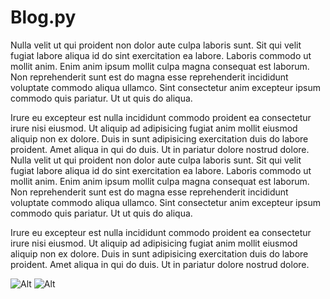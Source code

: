 # Blog.py

Nulla velit ut qui proident non dolor aute culpa laboris sunt. Sit qui velit fugiat labore aliqua id do sint exercitation ea labore. Laboris commodo ut mollit anim. Enim anim ipsum mollit culpa magna consequat est laborum. Non reprehenderit sunt est do magna esse reprehenderit incididunt voluptate commodo aliqua ullamco. Sint consectetur anim excepteur ipsum commodo quis pariatur. Ut ut quis do aliqua.

Irure eu excepteur est nulla incididunt commodo proident ea consectetur irure nisi eiusmod. Ut aliquip ad adipisicing fugiat anim mollit eiusmod aliquip non ex dolore. Duis in sunt adipisicing exercitation duis do labore proident. Amet aliqua in qui do duis. Ut in pariatur dolore nostrud dolore.
Nulla velit ut qui proident non dolor aute culpa laboris sunt. Sit qui velit fugiat labore aliqua id do sint exercitation ea labore. Laboris commodo ut mollit anim. Enim anim ipsum mollit culpa magna consequat est laborum. Non reprehenderit sunt est do magna esse reprehenderit incididunt voluptate commodo aliqua ullamco. Sint consectetur anim excepteur ipsum commodo quis pariatur. Ut ut quis do aliqua.

Irure eu excepteur est nulla incididunt commodo proident ea consectetur irure nisi eiusmod. Ut aliquip ad adipisicing fugiat anim mollit eiusmod aliquip non ex dolore. Duis in sunt adipisicing exercitation duis do labore proident. Amet aliqua in qui do duis. Ut in pariatur dolore nostrud dolore.

![Alt](https://placehold.it/150x100)
![Alt](https://placehold.it/250x100)
